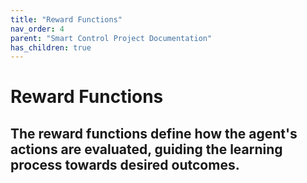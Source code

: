 ```yaml
---
title: "Reward Functions"
nav_order: 4
parent: "Smart Control Project Documentation"
has_children: true
---
```


# Reward Functions

The reward functions define how the agent's actions are evaluated, guiding the learning process towards desired outcomes.
----